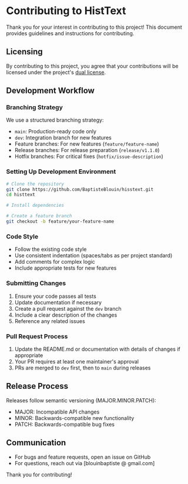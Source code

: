 # Contributing to HistText

Thank you for your interest in contributing to this project! This document provides guidelines and instructions for contributing.

## Licensing

By contributing to this project, you agree that your contributions will be licensed under the project's [dual license](LICENSE.md).

## Development Workflow

### Branching Strategy

We use a structured branching strategy:

- `main`: Production-ready code only
- `dev`: Integration branch for new features
- Feature branches: For new features (`feature/feature-name`)
- Release branches: For release preparation (`release/v1.1.0`)
- Hotfix branches: For critical fixes (`hotfix/issue-description`)

### Setting Up Development Environment

```bash
# Clone the repository
git clone https://github.com/BaptisteBlouin/hisstext.git
cd histtext

# Install dependencies

# Create a feature branch
git checkout -b feature/your-feature-name
```

### Code Style

- Follow the existing code style
- Use consistent indentation (spaces/tabs as per project standard)
- Add comments for complex logic
- Include appropriate tests for new features


### Submitting Changes

1. Ensure your code passes all tests
2. Update documentation if necessary
3. Create a pull request against the `dev` branch
4. Include a clear description of the changes
5. Reference any related issues

### Pull Request Process

1. Update the README.md or documentation with details of changes if appropriate
2. Your PR requires at least one maintainer's approval
3. PRs are merged to `dev` first, then to `main` during releases

## Release Process

Releases follow semantic versioning (MAJOR.MINOR.PATCH):
- MAJOR: Incompatible API changes
- MINOR: Backwards-compatible new functionality
- PATCH: Backwards-compatible bug fixes

## Communication

- For bugs and feature requests, open an issue on GitHub
- For questions, reach out via [blouinbaptiste @ gmail.com]

Thank you for contributing!
